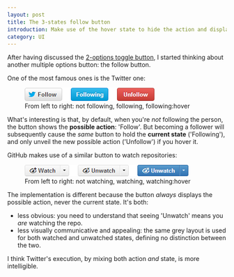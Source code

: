```yaml
---
layout: post
title: The 3-states follow button
introduction: Make use of the hover state to hide the action and display the current state.
category: UI
---
```


After having discussed the [2-options toggle button](/the-2-options-toggle-button.html), I started thinking about another multiple options button: the follow button.

One of the most famous ones is the Twitter one:

<figure>
  <img alt="Twitter follow button states" src="/images/twitter-follow-button.png"><br>
  <figcaption>From left to right: not following, following, following:hover</figcaption>
</figure>


What's interesting is that, by default, when you're *not* following the person, the button shows the **possible action**: 'Follow'. But becoming a follower will subsequently cause the *same* button to hold the **current state** ('Following'), and only unveil the new possible action ('Unfollow') if you hover it.

GitHub makes use of a similar button to watch repositories:

<figure>
  <img alt="GitHub follow watch states" src="/images/github-watch-button.png"><br>
  <figcaption>From left to right: not watching, watching, watching:hover</figcaption>
</figure>

The implementation is different because the button *always* displays the possible action, never the current state. It's both:

* less obvious: you need to understand that seeing 'Unwatch' means you *are* watching the repo.
* less visually communicative and appealing: the same grey layout is used for both watched and unwatched states, defining no distinction between the two.

I think Twitter's execution, by mixing both action *and* state, is more intelligible.